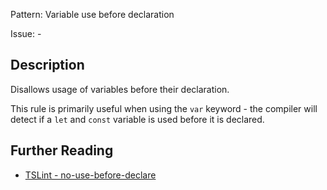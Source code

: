 Pattern: Variable use before declaration

Issue: -

## Description

Disallows usage of variables before their declaration.

This rule is primarily useful when using the `var` keyword - the compiler will detect if a `let` and `const` variable is used before it is declared.

## Further Reading

* [TSLint - no-use-before-declare](https://palantir.github.io/tslint/rules/no-use-before-declare)